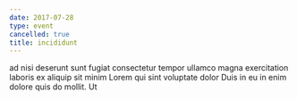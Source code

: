 ```yaml
---
date: 2017-07-28
type: event
cancelled: true
title: incididunt
---
```

ad nisi deserunt sunt fugiat consectetur tempor ullamco magna exercitation laboris ex aliquip sit minim Lorem qui sint voluptate dolor Duis in eu in enim dolore quis do mollit. Ut